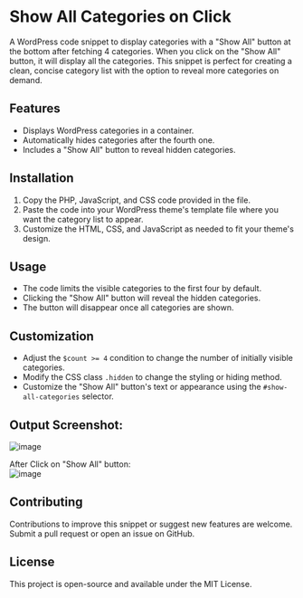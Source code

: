 # Show All Categories on Click
A WordPress code snippet to display categories with a "Show All" button at the bottom after fetching 4 categories. When you click on the "Show All" button, it will display all the categories. This snippet is perfect for creating a clean, concise category list with the option to reveal more categories on demand.

## Features
- Displays WordPress categories in a container.
- Automatically hides categories after the fourth one.
- Includes a "Show All" button to reveal hidden categories.

## Installation
1. Copy the PHP, JavaScript, and CSS code provided in the file.
2. Paste the code into your WordPress theme's template file where you want the category list to appear.
3. Customize the HTML, CSS, and JavaScript as needed to fit your theme's design.

## Usage
- The code limits the visible categories to the first four by default.
- Clicking the "Show All" button will reveal the hidden categories.
- The button will disappear once all categories are shown.

## Customization
- Adjust the `$count >= 4` condition to change the number of initially visible categories.
- Modify the CSS class `.hidden` to change the styling or hiding method.
- Customize the "Show All" button's text or appearance using the `#show-all-categories` selector.

## Output Screenshot:
![image](https://github.com/user-attachments/assets/1dd915a6-b561-4523-b1b6-040173c80ce6)

After Click on "Show All" button: <br>
![image](https://github.com/user-attachments/assets/4a30b03c-ea77-4a1c-97d7-23fdfcc58d3c)


## Contributing
Contributions to improve this snippet or suggest new features are welcome. Submit a pull request or open an issue on GitHub.

## License
This project is open-source and available under the MIT License.

